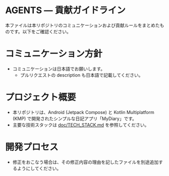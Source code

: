 # AGENTS — 貢献ガイドライン
本ファイルは本リポジトリのコミュニケーションおよび貢献ルールをまとめたものです。以下をご確認ください。

# コミュニケーション方針

- コミュニケーションは日本語でお願いします。
  - プルリクエストの description も日本語で記載してください。

# プロジェクト概要

- 本リポジトリは、Android (Jetpack Compose) と Kotlin Multiplatform (KMP) で開発されたシンプルな日記アプリ「MyDiary」です。
- 主要な技術スタックは [doc/TECH_STACK.md](doc/TECH_STACK.md) を参照してください。

# 開発プロセス

- 修正をおこなう場合は、その修正内容の理由を記したファイルを別途追加するようにしてください。
